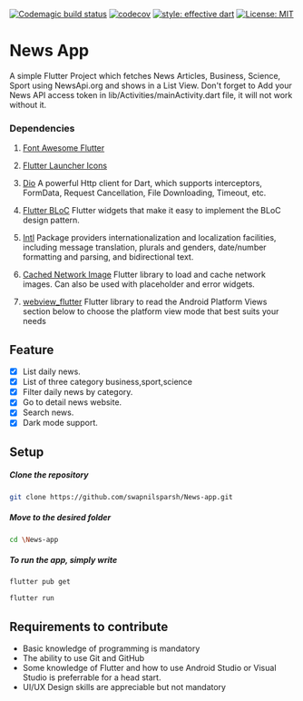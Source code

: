 [![Codemagic build status](https://api.codemagic.io/apps/5e93249b1838ac3d3e52a5bc/5e93249b1838ac3d3e52a5bb/status_badge.svg)](https://codemagic.io/apps/5e93249b1838ac3d3e52a5bc/5e93249b1838ac3d3e52a5bb/latest_build)
[![codecov](https://codecov.io/gh/CoderJava/Flutter-News-App/branch/dev-v2.0.0/graph/badge.svg)](https://codecov.io/gh/CoderJava/Flutter-News-App)
[![style: effective dart](https://img.shields.io/badge/style-effective_dart-40c4ff.svg)](https://github.com/tenhobi/effective_dart)
[![License: MIT](https://img.shields.io/badge/license-MIT-purple.svg)](https://opensource.org/licenses/MIT)
# News App

A simple Flutter Project which fetches News Articles, Business, Science, Sport using NewsApi.org and shows in a List View. Don't forget to Add your News API access token in lib/Activities/mainActivity.dart file, it will not work without it.

<!--
##### Download APK
<pre><a href=""></a></pre>
-->
  
### Dependencies

1. [Font Awesome Flutter](https://pub.dev/packages/font_awesome_flutter)

2. [Flutter Launcher Icons](https://pub.dev/packages/flutter_launcher_icons)

3. [Dio](https://pub.dev/packages/Dio)
A powerful Http client for Dart, which supports interceptors, FormData, Request Cancellation, File Downloading, Timeout, etc.

4. [Flutter BLoC](https://pub.dev/packages/flutter_bloc)
Flutter widgets that make it easy to implement the BLoC design pattern.

5. [Intl](https://pub.dev/packages/intl)
Package providers internationalization and localization facilities, including message translation, plurals and genders, date/number formatting and parsing, and bidirectional text.

6. [Cached Network Image](https://pub.dev/packages/cached_network_image)
Flutter library to load and cache network images. Can also be used with placeholder and error widgets.

7. [webview_flutter](https://pub.dev/packages/webview_flutter)
 Flutter library to read the Android Platform Views section below to choose the platform view mode that best suits your needs
## Feature
- [X] List daily news.
- [X] List of three category business,sport,science
- [X] Filter daily news by category.
- [X] Go to detail news website.
- [X] Search news.
- [X] Dark mode support.

## Setup

  ##### Clone the repository
```bash
git clone https://github.com/swapnilsparsh/News-app.git
```
  ##### Move to the desired folder
```bash
cd \News-app
```

  ##### To run the app, simply write
```bash
flutter pub get
```

```bash
flutter run
```

## Requirements to contribute

- Basic knowledge of programming is mandatory
- The ability to use Git and GitHub
- Some knowledge of Flutter and how to use Android Studio or Visual Studio is preferrable for a head start.
- UI/UX Design skills are appreciable but not mandatory
</a>
